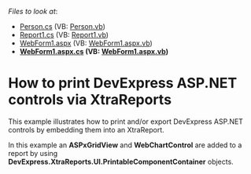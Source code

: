 <!-- default file list -->
*Files to look at*:

* [Person.cs](./CS/ExportAspControlsViaReports/App_Code/Person.cs) (VB: [Person.vb](./VB/ExportAspControlsViaReports/App_Code/Person.vb))
* [Report1.cs](./CS/ExportAspControlsViaReports/App_Code/Report1.cs) (VB: [Report1.vb](./VB/ExportAspControlsViaReports/App_Code/Report1.vb))
* [WebForm1.aspx](./CS/ExportAspControlsViaReports/WebForm1.aspx) (VB: [WebForm1.aspx.vb](./VB/ExportAspControlsViaReports/WebForm1.aspx.vb))
* **[WebForm1.aspx.cs](./CS/ExportAspControlsViaReports/WebForm1.aspx.cs) (VB: [WebForm1.aspx.vb](./VB/ExportAspControlsViaReports/WebForm1.aspx.vb))**
<!-- default file list end -->
# How to print DevExpress ASP.NET controls via XtraReports


<p>This example illustrates how to print and/or export DevExpress ASP.NET controls by embedding them into an XtraReport.</p><p>In this example an <strong>ASPxGridView</strong> and <strong>WebChartControl</strong> are added to a report by using <strong>DevExpress.XtraReports.UI.PrintableComponentContainer</strong> objects.</p>

<br/>


